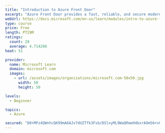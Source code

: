 ```yaml
---
title: "Introduction to Azure Front Door"
excerpt: "Azure Front Door provides a fast, reliable, and secure modern cloud content delivery network, integrated with intelligent threat protection."
webUrl: https://docs.microsoft.com/en-us/learn/modules/intro-to-azure-front-door/
type: course
price: Free
length: PT29M
ratings:
  count: 28
  average: 4.714286
heat: 51

provider:
  name: Microsoft Learn
  domain: microsoft.com
  images:
    - url: /assets/images/organizations/microsoft.com-50x50.jpg
      width: 50
      height: 50

levels:
  - Beginner

topics:
  - Azure

secured: "D0+MPz4QWnhcQK99mA6AJv7dUZTfk3Fsb/DSlxyML9WaQRmeH4bxrAOm56+v0TNC14JmVekqMlPmmSbAZ+SFcNTSXZNCsL3s7aUOIJHSWq+D9qVwSrGQHEgeQcspqxai29zApxoWNYGjLIVYgvT1eyuHh4a+BVniVcHMcCAV2XO2uodLda3tcFCnyAQP3Y+W58T8uU+TzO+iKBkM0UQc6aN1mCC/gK8Kfd5TAw9lhHaQukg2IS4FvhjHYIqJjpgSQpEAC0w7nuFYuApO3JvMf4b95xz5juup42Yl858COmchqohiSKWyawmBi+94y9fCRQnRlwMYrY7/kB0x4ZrWEXrVn4bWnI1Z8yPpA8CooePVz8Ypl4PdBr1xCCqqifTuhPI+RAotFK98UawQNfnKO4I0Ip1L8wu5rrNmF02vXO8=;UvlxGRAg6Yuifc0kGodTkA=="
---
```


